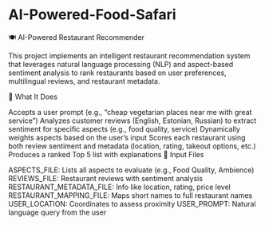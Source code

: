 # AI-Powered-Food-Safari
🍽️ AI-Powered Restaurant Recommender

This project implements an intelligent restaurant recommendation system that leverages natural language processing (NLP) and aspect-based sentiment analysis to rank restaurants based on user preferences, multilingual reviews, and restaurant metadata.

🚀 What It Does

Accepts a user prompt (e.g., “cheap vegetarian places near me with great service”)
Analyzes customer reviews (English, Estonian, Russian) to extract sentiment for specific aspects (e.g., food quality, service)
Dynamically weights aspects based on the user’s input
Scores each restaurant using both review sentiment and metadata (location, rating, takeout options, etc.)
Produces a ranked Top 5 list with explanations
📂 Input Files

ASPECTS_FILE: Lists all aspects to evaluate (e.g., Food Quality, Ambience)
REVIEWS_FILE: Restaurant reviews with sentiment analysis
RESTAURANT_METADATA_FILE: Info like location, rating, price level
RESTAURANT_MAPPING_FILE: Maps short names to full restaurant names
USER_LOCATION: Coordinates to assess proximity
USER_PROMPT: Natural language query from the user

